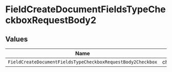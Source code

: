 # FieldCreateDocumentFieldsTypeCheckboxRequestBody2


## Values

| Name                                                        | Value                                                       |
| ----------------------------------------------------------- | ----------------------------------------------------------- |
| `FieldCreateDocumentFieldsTypeCheckboxRequestBody2Checkbox` | checkbox                                                    |